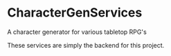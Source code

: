 # CharacterGenServices
A character generator for various tabletop RPG's

These services are simply the backend for this project.
